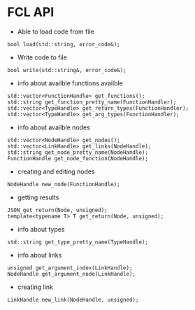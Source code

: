 # FCL API
- Able to load code from file 
~~~
bool load(std::string, error_code&);
~~~
- Write code to file 
~~~
bool write(std::string&, error_code&);
~~~
- info about availble functions availble 
~~~
std::vector<FunctionHandle> get_functions();
std::string get_function_pretty_name(FunctionHandler);
std::vector<TypeHandle> get_return_types(FunctionHandler);
std::vector<TypeHandle> get_arg_types(FunctionHandler);
~~~
- info about availble nodes
~~~
std::vector<NodeHandle> get_nodes();
std::vector<LinkHandle> get_links(NodeHandle);
std::string get_node_pretty_name(NodeHandle);
FunctionHandle get_node_function(NodeHandle);
~~~
- creating and editing nodes
~~~
NodeHandle new_node(FunctionHandle);
~~~
- getting results
~~~
JSON get_return(Node, unsigned);
template<typename T> T get_return(Node, unsigned);
~~~
- info about types
~~~
std::string get_type_pretty_name(TypeHandle);
~~~
- info about links
~~~
unsigned get_argument_index(LinkHandle);
NodeHandle get_argument_node(LinkHandle);
~~~
- creating link
~~~
LinkHandle new_link(NodeHandle, unsigned);
~~~